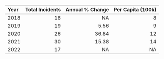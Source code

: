 |Year | Total Incidents| Annual % Change| Per Capita (100k)|
|:----|---------------:|---------------:|-----------------:|
|2018 |              18|              NA|                 8|
|2019 |              19|            5.56|                 9|
|2020 |              26|           36.84|                12|
|2021 |              30|           15.38|                14|
|2022 |              17|              NA|                NA|
